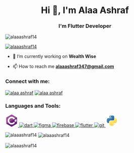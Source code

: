 <h1 align="center">Hi 👋, I'm Alaa Ashraf</h1>
<h3 align="center">I'm Flutter Developer</h3>

<p align="left"> <img src="https://komarev.com/ghpvc/?username=alaaashraf14&label=Profile%20views&color=0e75b6&style=flat" alt="alaaashraf14" /> </p>

<p align="left"> <a href="https://github.com/ryo-ma/github-profile-trophy"><img src="https://github-profile-trophy.vercel.app/?username=alaaashraf14" alt="alaaashraf14" /></a> </p>

- 🔭 I’m currently working on **Wealth Wise**

- 📫 How to reach me **alaaashraf347@gmail.com**

<h3 align="left">Connect with me:</h3>
<p align="left">
<a href="https://linkedin.com/in/alaa ashraf" target="blank"><img align="center" src="https://raw.githubusercontent.com/rahuldkjain/github-profile-readme-generator/master/src/images/icons/Social/linked-in-alt.svg" alt="alaa ashraf" height="30" width="40" /></a>
<a href="https://fb.com/alaa ashraf" target="blank"><img align="center" src="https://raw.githubusercontent.com/rahuldkjain/github-profile-readme-generator/master/src/images/icons/Social/facebook.svg" alt="alaa ashraf" height="30" width="40" /></a>
</p>

<h3 align="left">Languages and Tools:</h3>
<p align="left"> <a href="https://www.w3schools.com/cs/" target="_blank" rel="noreferrer"> <img src="https://raw.githubusercontent.com/devicons/devicon/master/icons/csharp/csharp-original.svg" alt="csharp" width="40" height="40"/> </a> <a href="https://dart.dev" target="_blank" rel="noreferrer"> <img src="https://www.vectorlogo.zone/logos/dartlang/dartlang-icon.svg" alt="dart" width="40" height="40"/> </a> <a href="https://www.figma.com/" target="_blank" rel="noreferrer"> <img src="https://www.vectorlogo.zone/logos/figma/figma-icon.svg" alt="figma" width="40" height="40"/> </a> <a href="https://firebase.google.com/" target="_blank" rel="noreferrer"> <img src="https://www.vectorlogo.zone/logos/firebase/firebase-icon.svg" alt="firebase" width="40" height="40"/> </a> <a href="https://flutter.dev" target="_blank" rel="noreferrer"> <img src="https://www.vectorlogo.zone/logos/flutterio/flutterio-icon.svg" alt="flutter" width="40" height="40"/> </a> <a href="https://git-scm.com/" target="_blank" rel="noreferrer"> <img src="https://www.vectorlogo.zone/logos/git-scm/git-scm-icon.svg" alt="git" width="40" height="40"/> </a> <a href="https://www.python.org" target="_blank" rel="noreferrer"> <img src="https://raw.githubusercontent.com/devicons/devicon/master/icons/python/python-original.svg" alt="python" width="40" height="40"/> </a> </p>

<p><img align="left" src="https://github-readme-stats.vercel.app/api/top-langs?username=alaaashraf14&show_icons=true&locale=en&layout=compact" alt="alaaashraf14" /></p>

<p>&nbsp;<img align="center" src="https://github-readme-stats.vercel.app/api?username=alaaashraf14&show_icons=true&locale=en" alt="alaaashraf14" /></p>

<p><img align="center" src="https://github-readme-streak-stats.herokuapp.com/?user=alaaashraf14&" alt="alaaashraf14" /></p>
